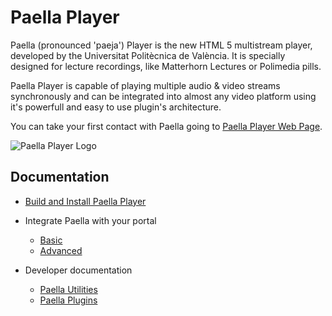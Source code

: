 # Paella Player #
Paella (pronounced 'paeja') Player is the new HTML 5 multistream player, developed by the Universitat Politècnica de València. It is specially designed for lecture recordings, like Matterhorn Lectures or Polimedia pills.

Paella Player is capable of playing multiple audio & video streams synchronously and can be integrated into almost any video platform using it's powerfull and easy to use plugin's architecture.

You can take your first contact with Paella going to [Paella Player Web Page](http://paellaplayer.upv.es).

![Paella Player Logo](http://paellaplayer.upv.es/resources/logo_paella.png)


## Documentation

- [Build and Install Paella Player](build.md)

- Integrate Paella with your portal
	- [Basic](integration_basic.md)
	- [Advanced](integration_advanced.md)

- Developer documentation
	- [Paella Utilities](developer_utilities.md)
	- [Paella Plugins](developer_plugins.md)

